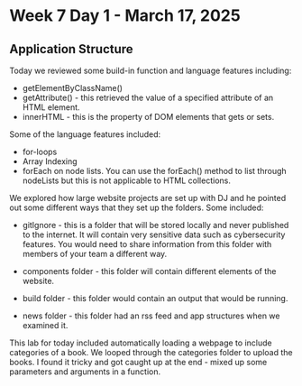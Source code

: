 # Week 7 Day 1 - March 17, 2025
## Application Structure

Today we reviewed some build-in function and language features including:

+ getElementByClassName()
+ getAttribute() - this retrieved the value of a specified attribute of an HTML element.
+ innerHTML - this is the property of DOM elements that gets or sets. 

Some of the language features included:

+ for-loops
+ Array Indexing
+ forEach on node lists. You can use the forEach() method to list through nodeLists but this is not applicable to HTML collections. 

We explored how large website projects are set up with DJ and he pointed out some different ways that they set up the folders. Some included:
 + gitIgnore - this is a folder that will be stored locally and never published to the internet. It will contain very sensitive data such as cybersecurity features. You would need to share information from this folder with members of your team a different way. 

 + components folder - this folder will contain different elements of the website. 

 + build folder - this folder would contain an output that would be running. 

 + news folder - this folder had an rss feed and app structures when we examined it.


 This lab for today included automatically loading a webpage to include categories of a book. We looped through the categories folder to upload the books. I found it tricky and got caught up at the end - mixed up some parameters and arguments in a function.